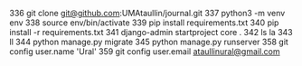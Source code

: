   336  git clone git@github.com:UMAtaullin/journal.git
  337  python3 -m venv env
  338  source env/bin/activate
  339  pip install requirements.txt 
  340  pip install -r requirements.txt 
  341  django-admin startproject core .
  342  ls la
  343  ll
  344  python manage.py migrate
  345  python manage.py runserver
  358  git config user.name 'Ural'
  359  git config user.email ataullinural@gmail.com